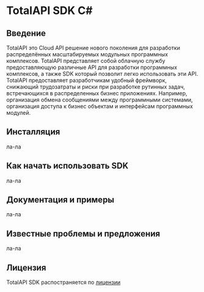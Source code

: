 TotalAPI SDK C#
====================
Введение
----------------------------------------
TotalAPI это Cloud API  решение нового поколения для разработки распределённых масштабируемых модульных программных комплексов. TotalAPI представляет собой облачную службу предоставляющую различные API для разработки программных комплексов, а также SDK  который позволит легко использовать эти API.
TotalAPI предоставляет разработчикам удобный фреймворк, снижающий трудозатраты и риски при разработке рутинных задач, встречающихся в распределенных бизнес приложениях.  Например, организация обмена сообщениями между программными системами, организация доступа к бизнес объектам и интерфейсам программных модулей.   

Инсталляция
-------------------------------------------
ла-ла

Как начать использовать SDK
---------------------------------------------
ла-ла

Документация и примеры
-------------------------------------------
ла-ла

Известные проблемы и предложения
--------------------------------------------------------------
ла-ла

Лицензия
------------------------------------------------------------
TotalAPI SDK распостраняется по [лицензии](ЛИЦЕНЗИЯ.txt)
 
